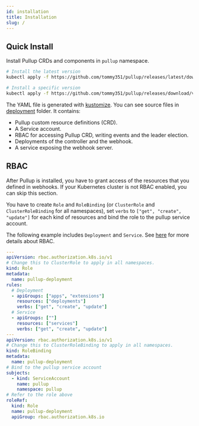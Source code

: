 ```yaml
---
id: installation
title: Installation
slug: /
---
```


## Quick Install

Install Pullup CRDs and components in `pullup` namespace.

```bash
# Install the latest version
kubectl apply -f https://github.com/tommy351/pullup/releases/latest/download/pullup-deployment.yml

# Install a specific version
kubectl apply -f https://github.com/tommy351/pullup/releases/download/v0.3.6/pullup-deployment.yml
```

The YAML file is generated with [kustomize](https://github.com/kubernetes-sigs/kustomize). You can see source files in [deployment](https://github.com/tommy351/pullup/tree/v0.3.6/deployment) folder. It contains:

- Pullup custom resource definitions (CRD).
- A Service account.
- RBAC for accessing Pullup CRD, writing events and the leader election.
- Deployments of the controller and the webhook.
- A service exposing the webhook server.

## RBAC

After Pullup is installed, you have to grant access of the resources that you defined in webhooks. If your Kubernetes cluster is not RBAC enabled, you can skip this section.

You have to create `Role` and `RoleBinding` (or `ClusterRole` and `ClusterRoleBinding` for all namespaces), set `verbs` to `["get", "create", "update"]` for each kind of resources and bind the role to the pullup service account.

The following example includes `Deployment` and `Service`. See [here](https://kubernetes.io/docs/reference/access-authn-authz/rbac/) for more details about RBAC.

```yaml
---
apiVersion: rbac.authorization.k8s.io/v1
# Change this to ClusterRole to apply in all namespaces.
kind: Role
metadata:
  name: pullup-deployment
rules:
  # Deployment
  - apiGroups: ["apps", "extensions"]
    resources: ["deployments"]
    verbs: ["get", "create", "update"]
  # Service
  - apiGroups: [""]
    resources: ["services"]
    verbs: ["get", "create", "update"]
---
apiVersion: rbac.authorization.k8s.io/v1
# Change this to ClusterRoleBinding to apply in all namespaces.
kind: RoleBinding
metadata:
  name: pullup-deployment
# Bind to the pullup service account
subjects:
  - kind: ServiceAccount
    name: pullup
    namespace: pullup
# Refer to the role above
roleRef:
  kind: Role
  name: pullup-deployment
  apiGroup: rbac.authorization.k8s.io
```

